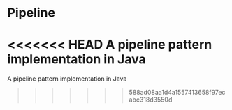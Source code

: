 # Pipeline
<<<<<<< HEAD
A pipeline pattern implementation in Java
=======
A pipeline pattern implementation in Java
>>>>>>> 588ad08aa1d4a1557413658f97ecabc318d3550d
